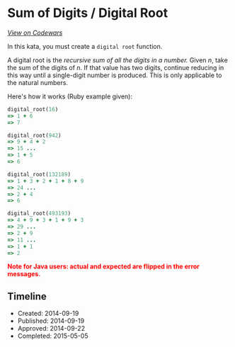 # Sum of Digits / Digital Root
[*View on Codewars*](https://www.codewars.com/kata/sum-of-digits-slash-digital-root)

In this kata, you must create a `digital root` function.

A digital root is the _recursive sum of all the digits in a number._ Given _n_, take the sum of the digits of _n_. If that value has two digits, continue reducing in this way until a single-digit number is produced. This is only applicable to the natural numbers.

Here's how it works (Ruby example given):
```ruby
digital_root(16)
=> 1 + 6
=> 7

digital_root(942)
=> 9 + 4 + 2
=> 15 ...
=> 1 + 5
=> 6

digital_root(132189)
=> 1 + 3 + 2 + 1 + 8 + 9
=> 24 ...
=> 2 + 4
=> 6

digital_root(493193)
=> 4 + 9 + 3 + 1 + 9 + 3
=> 29 ...
=> 2 + 9
=> 11 ...
=> 1 + 1
=> 2

```

__<font color="red">Note for Java users: actual and expected are flipped in the error messages.</font>__

## Timeline
- Created: 2014-09-19
- Published: 2014-09-19
- Approved: 2014-09-22
- Completed: 2015-05-05